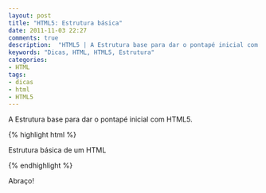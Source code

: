 ```yaml
---
layout: post
title: "HTML5: Estrutura básica"
date: 2011-11-03 22:27
comments: true
description:  "HTML5 | A Estrutura base para dar o pontapé inicial com HTML5."
keywords: "Dicas, HTML, HTML5, Estrutura"
categories:
- HTML
tags:
- dicas
- html
- HTML5
---
```


A Estrutura base para dar o pontapé inicial com HTML5.

{% highlight html %}
<!DOCTYPE html>
<html lang="pt-br">
  <head>
    <meta charset="utf-8">
    <link rel="stylesheet" type="text/css" href="/main.css" />
    <title>Titulo do seu projeto</title>
  </head>
  <body>
    <main>
      <p>Estrutura básica de um HTML</p>
    </main>
  </body>
</html>
{% endhighlight %}

Abraço!